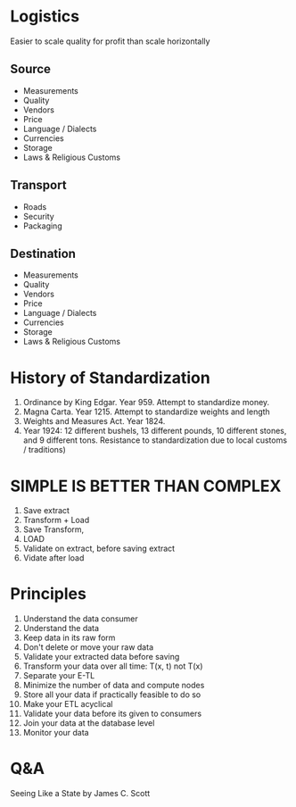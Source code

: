 # Logistics
Easier to scale quality for profit than scale horizontally 

## Source
- Measurements
- Quality
- Vendors
- Price
- Language / Dialects
- Currencies
- Storage
- Laws & Religious Customs

## Transport
- Roads
- Security
- Packaging

## Destination
- Measurements
- Quality
- Vendors
- Price
- Language / Dialects
- Currencies
- Storage
- Laws & Religious Customs

# History of Standardization

1. Ordinance by King Edgar. Year 959. Attempt to standardize money. 
2. Magna Carta. Year 1215. Attempt to standardize weights and length
3. Weights and Measures Act. Year 1824.
4. Year 1924: 12 different bushels, 13 different pounds, 10 different stones, and 9 different tons. Resistance to standardization due to local customs / traditions) 

# SIMPLE IS BETTER THAN COMPLEX

1. Save extract
2. Transform + Load
3. Save Transform,
4. LOAD
5. Validate on extract, before saving extract 
6. Vidate after load

# Principles
1. Understand the data consumer
2. Understand the data
3. Keep data in its raw form
4. Don't delete or move your raw data
5. Validate your extracted data before saving
6. Transform your data over all time: T(x, t) not T(x)
7. Separate your E-TL
8. Minimize the number of data and compute nodes
9. Store all your data if practically feasible to do so
10. Make your ETL acyclical
11. Validate your data before its given to consumers
12. Join your data at the database level
13. Monitor your data

# Q&A
Seeing Like a State by James C. Scott
